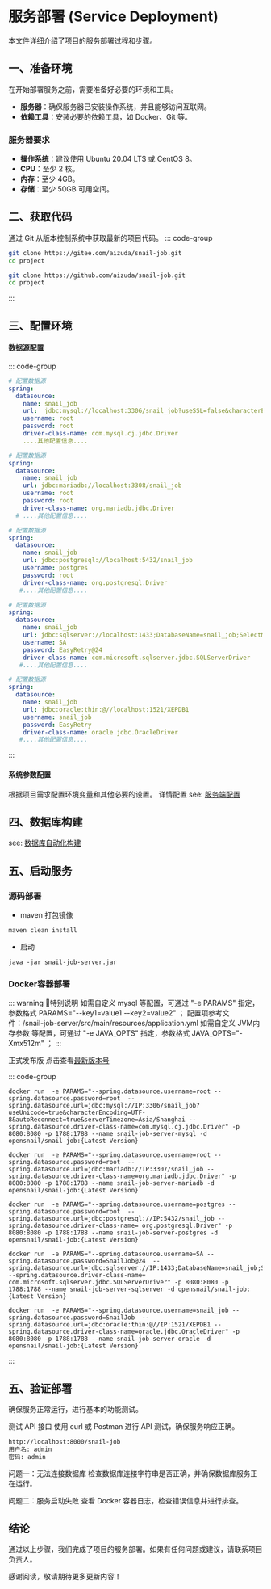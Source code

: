 # 服务部署 (Service Deployment)

本文件详细介绍了项目的服务部署过程和步骤。

## 一、准备环境

在开始部署服务之前，需要准备好必要的环境和工具。

- **服务器**：确保服务器已安装操作系统，并且能够访问互联网。
- **依赖工具**：安装必要的依赖工具，如 Docker、Git 等。

### 服务器要求

- **操作系统**：建议使用 Ubuntu 20.04 LTS 或 CentOS 8。
- **CPU**：至少 2 核。
- **内存**：至少 4GB。
- **存储**：至少 50GB 可用空间。

## 二、获取代码

通过 Git 从版本控制系统中获取最新的项目代码。
::: code-group
```bash [Gitee]
git clone https://gitee.com/aizuda/snail-job.git
cd project
```
```bash [Github]
git clone https://github.com/aizuda/snail-job.git
cd project
```
:::
## 三、配置环境
#### 数据源配置
::: code-group

```yaml [mysql 数据源]
# 配置数据源
spring:
  datasource:
    name: snail_job
    url:  jdbc:mysql://localhost:3306/snail_job?useSSL=false&characterEncoding=utf8&useUnicode=true
    username: root
    password: root
    driver-class-name: com.mysql.cj.jdbc.Driver
    ....其他配置信息....
```

```yaml [mariadb 数据源]
# 配置数据源
spring:
  datasource:
    name: snail_job
    url: jdbc:mariadb://localhost:3308/snail_job
    username: root
    password: root
    driver-class-name: org.mariadb.jdbc.Driver
  # ....其他配置信息....
```

```yaml [postgres 数据源]
# 配置数据源
spring:
  datasource:
    name: snail_job
    url: jdbc:postgresql://localhost:5432/snail_job
    username: postgres
    password: root
    driver-class-name: org.postgresql.Driver
   #....其他配置信息....
```

```yaml [sqlserver 数据源]
# 配置数据源
spring:
  datasource:
    name: snail_job
    url: jdbc:sqlserver://localhost:1433;DatabaseName=snail_job;SelectMethod=cursor;encrypt=false;rewriteBatchedStatements=true
    username: SA
    password: EasyRetry@24
    driver-class-name: com.microsoft.sqlserver.jdbc.SQLServerDriver
   #....其他配置信息....
```

```yaml [oracle 数据源]
# 配置数据源
spring:
  datasource:
    name: snail_job
    url: jdbc:oracle:thin:@//localhost:1521/XEPDB1
    username: snail_job
    password: EasyRetry
    driver-class-name: oracle.jdbc.OracleDriver
   #....其他配置信息....
```
:::

#### 系统参数配置
根据项目需求配置环境变量和其他必要的设置。
详情配置 see: [服务端配置](/docs/guide/server_config)

## 四、数据库构建
see: [数据库自动化构建](/docs/guide/database_build)

## 五、启动服务
### 源码部署
- maven 打包镜像
```bash
maven clean install
```
- 启动
```
java -jar snail-job-server.jar
```

### Docker容器部署
::: warning 🌈特别说明
如需自定义 mysql 等配置，可通过 "-e PARAMS" 指定，参数格式 PARAMS="--key1=value1  --key2=value2" ；
配置项参考文件：/snail-job-server/src/main/resources/application.yml
如需自定义 JVM内存参数 等配置，可通过 "-e JAVA_OPTS" 指定，参数格式 JAVA_OPTS="-Xmx512m" ；
:::

正式发布版 点击查看[最新版本号](https://hub.docker.com/repositories/opensnail)

::: code-group

```shell [mysql 数据源]
docker run  -e PARAMS="--spring.datasource.username=root --spring.datasource.password=root  --spring.datasource.url=jdbc:mysql://IP:3306/snail_job?useUnicode=true&characterEncoding=UTF-8&autoReconnect=true&serverTimezone=Asia/Shanghai --spring.datasource.driver-class-name=com.mysql.cj.jdbc.Driver" -p 8080:8080 -p 1788:1788 --name snail-job-server-mysql -d opensnail/snail-job:{Latest Version}
```
```shell [mariadb 数据源]
docker run  -e PARAMS="--spring.datasource.username=root --spring.datasource.password=root  --spring.datasource.url=jdbc:mariadb://IP:3307/snail_job --spring.datasource.driver-class-name=org.mariadb.jdbc.Driver" -p 8080:8080 -p 1788:1788 --name snail-job-server-mariadb -d opensnail/snail-job:{Latest Version}
```
```shell [postgres 数据源]
docker run  -e PARAMS="--spring.datasource.username=postgres --spring.datasource.password=root  --spring.datasource.url=jdbc:postgresql://IP:5432/snail_job --spring.datasource.driver-class-name= org.postgresql.Driver" -p 8080:8080 -p 1788:1788 --name snail-job-server-postgres -d opensnail/snail-job:{Latest Version}
```
```shell [sqlserver 数据源]
docker run  -e PARAMS="--spring.datasource.username=SA --spring.datasource.password=SnailJob@24  --spring.datasource.url=jdbc:sqlserver://IP:1433;DatabaseName=snail_job;SelectMethod=cursor;encrypt=false;rewriteBatchedStatements=true --spring.datasource.driver-class-name= com.microsoft.sqlserver.jdbc.SQLServerDriver" -p 8080:8080 -p 1788:1788 --name snail-job-server-sqlserver -d opensnail/snail-job:{Latest Version}
```
```shell [oracle 数据源]
docker run  -e PARAMS="--spring.datasource.username=snail_job --spring.datasource.password=SnailJob  --spring.datasource.url=jdbc:oracle:thin:@//IP:1521/XEPDB1 --spring.datasource.driver-class-name=oracle.jdbc.OracleDriver" -p 8080:8080 -p 1788:1788 --name snail-job-server-oracle -d opensnail/snail-job:{Latest Version}
```
:::

## 五、验证部署
确保服务正常运行，进行基本的功能测试。

测试 API 接口
使用 curl 或 Postman 进行 API 测试，确保服务响应正确。

```bash
http://localhost:8000/snail-job
用户名: admin
密码: admin
```

问题一：无法连接数据库
检查数据库连接字符串是否正确，并确保数据库服务正在运行。

问题二：服务启动失败
查看 Docker 容器日志，检查错误信息并进行排查。

## 结论
通过以上步骤，我们完成了项目的服务部署。如果有任何问题或建议，请联系项目负责人。

感谢阅读，敬请期待更多更新内容！